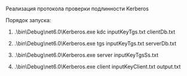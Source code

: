 Реализация протокола проверки подлинности Kerberos

Порядок запуска:

1) .\bin\Debug\net6.0\Kerberos.exe kdc inputKeyTgs.txt clientDb.txt

2) .\bin\Debug\net6.0\Kerberos.exe tgs inputKeyTgs.txt serverDb.txt

3) .\bin\Debug\net6.0\Kerberos.exe server inputKeyTgsSs.txt

4) .\bin\Debug\net6.0\Kerberos.exe client inputKeyClient.txt output.txt
